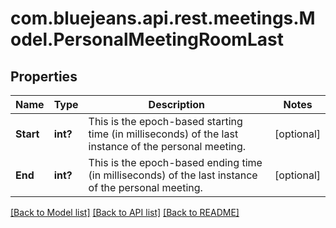 # com.bluejeans.api.rest.meetings.Model.PersonalMeetingRoomLast
## Properties

Name | Type | Description | Notes
------------ | ------------- | ------------- | -------------
**Start** | **int?** | This is the epoch-based starting time (in milliseconds) of the last instance of the personal meeting. | [optional] 
**End** | **int?** | This is the epoch-based ending time (in milliseconds) of the last instance of the personal meeting. | [optional] 

[[Back to Model list]](../README.md#documentation-for-models) [[Back to API list]](../README.md#documentation-for-api-endpoints) [[Back to README]](../README.md)

